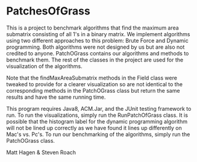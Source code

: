 # PatchesOfGrass

This is a project to benchmark algorithms that find the maximum area submatrix consisting of all 1's in a binary matrix.
We implement algorithms using two different approaches to this problem: Brute Force and Dynamic programming. Both algorithms were not
designed by us but are also not credited to anyone.
PatchOGrass contains our algorithms and methods to benchmark them.
The rest of the classes in the project are used for the visualization of the algorithms.

Note that the findMaxAreaSubmatrix methods in the Field class were tweaked to provide for a clearer visualization so are not identical to the
 corresponding methods in the PatchOGrass class but return the same results and have the same running time.

This program requires Java8, ACM.Jar, and the JUnit testing framework to run.
To run the visualizations, simply run the RunPatchOfGrass class. It is possible that the histogram label for the dynamic programming algorithm
will not be lined up correctly as we have found it lines up differently on Mac's vs. Pc's. To run our benchmarking of the algorithms, simply run the PatchOGrass class.

 Matt Hagen & Steven Roach


